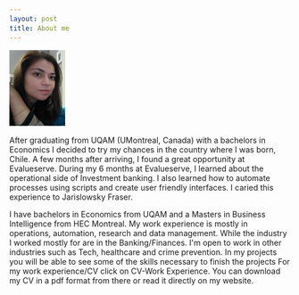 ```yaml
---
layout: post
title: About me
---
```


<img src="/images/me.jpg" width="100">


After graduating from UQAM (UMontreal, Canada) with a bachelors in Economics I decided to try my chances in the country where I was born, Chile. A few months after arriving, I found a great opportunity at Evalueserve. During my 6 months at Evalueserve, I learned about the operational side of Investment banking. I also learned how to automate processes using scripts and create user friendly interfaces. I caried this experience to Jarislowsky Fraser.


I have bachelors in Economics from UQAM and a Masters in Business Intelligence from HEC Montreal. My work experience is mostly in operations, automation, research and data management. 
While the industry I worked mostly for are in the Banking/Finances. I'm open to work in other industries such as Tech, healthcare and crime prevention. 
In my projects you will be able to see some of the skills necessary to finish the projects 
For my work experience/CV click on CV-Work Experience. You can download my CV in a pdf format from there or read it directly on my website.
